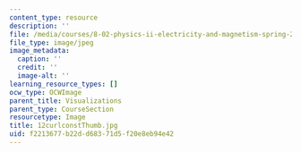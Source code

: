 ```yaml
---
content_type: resource
description: ''
file: /media/courses/8-02-physics-ii-electricity-and-magnetism-spring-2007/f2213677b22dd68371d5f20e8eb94e42_12curlconstThumb.jpg
file_type: image/jpeg
image_metadata:
  caption: ''
  credit: ''
  image-alt: ''
learning_resource_types: []
ocw_type: OCWImage
parent_title: Visualizations
parent_type: CourseSection
resourcetype: Image
title: 12curlconstThumb.jpg
uid: f2213677-b22d-d683-71d5-f20e8eb94e42
---
```


